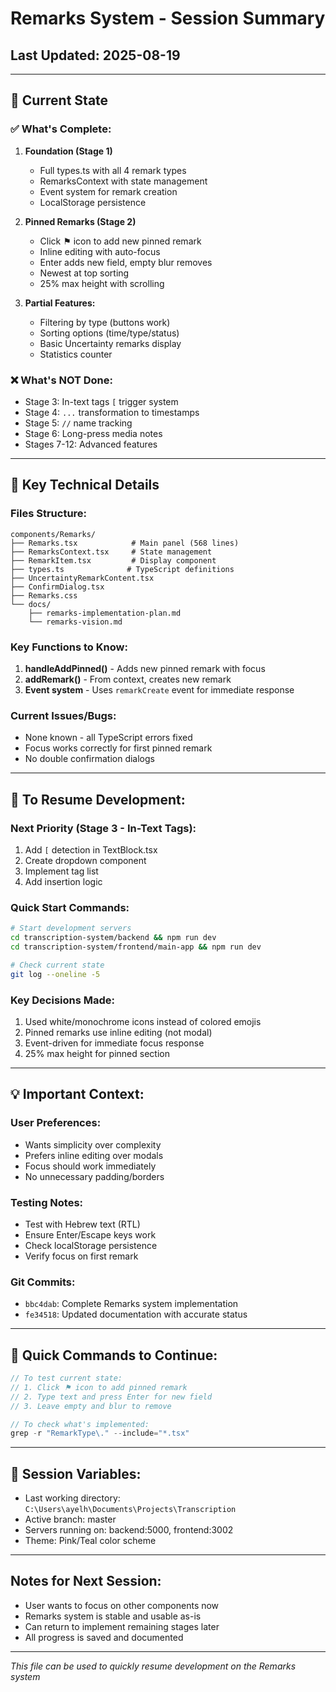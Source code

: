 # Remarks System - Session Summary
## Last Updated: 2025-08-19

---

## 🎯 Current State

### ✅ What's Complete:
1. **Foundation (Stage 1)**
   - Full types.ts with all 4 remark types
   - RemarksContext with state management
   - Event system for remark creation
   - LocalStorage persistence

2. **Pinned Remarks (Stage 2)**
   - Click ⚑ icon to add new pinned remark
   - Inline editing with auto-focus
   - Enter adds new field, empty blur removes
   - Newest at top sorting
   - 25% max height with scrolling

3. **Partial Features:**
   - Filtering by type (buttons work)
   - Sorting options (time/type/status)
   - Basic Uncertainty remarks display
   - Statistics counter

### ❌ What's NOT Done:
- Stage 3: In-text tags `[` trigger system
- Stage 4: `...` transformation to timestamps
- Stage 5: `//` name tracking
- Stage 6: Long-press media notes
- Stages 7-12: Advanced features

---

## 🔧 Key Technical Details

### Files Structure:
```
components/Remarks/
├── Remarks.tsx            # Main panel (568 lines)
├── RemarksContext.tsx     # State management
├── RemarkItem.tsx         # Display component
├── types.ts              # TypeScript definitions
├── UncertaintyRemarkContent.tsx
├── ConfirmDialog.tsx
├── Remarks.css
└── docs/
    ├── remarks-implementation-plan.md
    └── remarks-vision.md
```

### Key Functions to Know:
1. **handleAddPinned()** - Adds new pinned remark with focus
2. **addRemark()** - From context, creates new remark
3. **Event system** - Uses `remarkCreate` event for immediate response

### Current Issues/Bugs:
- None known - all TypeScript errors fixed
- Focus works correctly for first pinned remark
- No double confirmation dialogs

---

## 📝 To Resume Development:

### Next Priority (Stage 3 - In-Text Tags):
1. Add `[` detection in TextBlock.tsx
2. Create dropdown component
3. Implement tag list
4. Add insertion logic

### Quick Start Commands:
```bash
# Start development servers
cd transcription-system/backend && npm run dev
cd transcription-system/frontend/main-app && npm run dev

# Check current state
git log --oneline -5
```

### Key Decisions Made:
1. Used white/monochrome icons instead of colored emojis
2. Pinned remarks use inline editing (not modal)
3. Event-driven for immediate focus response
4. 25% max height for pinned section

---

## 💡 Important Context:

### User Preferences:
- Wants simplicity over complexity
- Prefers inline editing over modals
- Focus should work immediately
- No unnecessary padding/borders

### Testing Notes:
- Test with Hebrew text (RTL)
- Ensure Enter/Escape keys work
- Check localStorage persistence
- Verify focus on first remark

### Git Commits:
- `bbc4dab`: Complete Remarks system implementation
- `fe34518`: Updated documentation with accurate status

---

## 🚀 Quick Commands to Continue:

```javascript
// To test current state:
// 1. Click ⚑ icon to add pinned remark
// 2. Type text and press Enter for new field
// 3. Leave empty and blur to remove

// To check what's implemented:
grep -r "RemarkType\." --include="*.tsx"
```

---

## 📌 Session Variables:
- Last working directory: `C:\Users\ayelh\Documents\Projects\Transcription`
- Active branch: master
- Servers running on: backend:5000, frontend:3002
- Theme: Pink/Teal color scheme

---

## Notes for Next Session:
- User wants to focus on other components now
- Remarks system is stable and usable as-is
- Can return to implement remaining stages later
- All progress is saved and documented

---

*This file can be used to quickly resume development on the Remarks system*